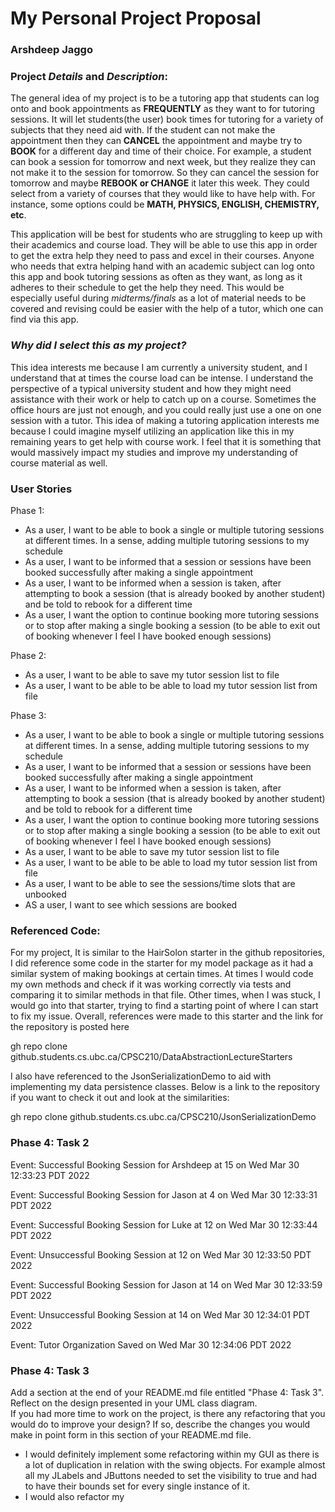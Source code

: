 # My Personal Project Proposal

### Arshdeep Jaggo

### Project *Details* and *Description*:

The general idea of my project is to be a tutoring app 
that students can log onto and book appointments as **FREQUENTLY** 
as they want to for tutoring sessions. It will let students(the user)
book times for tutoring for a variety of subjects that they need aid with.
If the student can not make the appointment then they can **CANCEL** the appointment
and maybe try to **BOOK** for a different day and time of their choice. For example,
a student can book a session for tomorrow and next week, but they realize they can not make
it to the session for tomorrow. So they can cancel the session for tomorrow and maybe **REBOOK or CHANGE** it
later this week. They could select from a variety of courses that they would like to have help with.
For instance, some options could be **MATH, PHYSICS, ENGLISH, CHEMISTRY, etc**.

This application will be best for students who are struggling to keep up with their academics
and course load. They will be able to use this app in order to get the extra help they need to pass
and excel in their courses. Anyone who needs that extra helping hand with an academic subject can log
onto this app and book tutoring sessions as often as they want, as long as it adheres to their schedule
to get the help they need. This would be especially useful during *midterms/finals* as a lot of material
needs to be covered and revising could be easier with the help of a tutor, which one can find via this app.

### *Why did I select this as my project?*

This idea interests me because I am currently a university student, and I understand that at times
the course load can be intense. I understand the perspective of a typical university student and how
they might need assistance with their work or help to catch up on a course. Sometimes the office hours
are just not enough, and you could really just use a one on one session with a tutor. This idea of making 
a tutoring application interests me because I could imagine myself utilizing an application like this in my
remaining years to get help with course work. I feel that it is something that would massively impact my studies
and improve my understanding of course material as well.

### User Stories

Phase 1:
- As a user, I want to be able to book a single or multiple tutoring sessions at different 
times. In a sense, adding multiple tutoring sessions to my schedule
- As a user, I want to be informed that a session or sessions have been booked successfully after making a single
appointment
- As a user, I want to be informed when a session is taken, after attempting to book a session
(that is already booked by another student) and be told to rebook for a different time 
- As a user, I want the option to continue booking more tutoring sessions or to stop after making a single booking
  a session (to be able to exit out of booking whenever I feel I have booked enough sessions)

Phase 2:
- As a user, I want to be able to save my tutor session list to file
- As a user, I want to be able to be able to load my tutor session list from file

Phase 3:
- As a user, I want to be able to book a single or multiple tutoring sessions at different
  times. In a sense, adding multiple tutoring sessions to my schedule
- As a user, I want to be informed that a session or sessions have been booked successfully after making a single
  appointment
- As a user, I want to be informed when a session is taken, after attempting to book a session
  (that is already booked by another student) and be told to rebook for a different time
- As a user, I want the option to continue booking more tutoring sessions or to stop after making a single booking
  a session (to be able to exit out of booking whenever I feel I have booked enough sessions)
- As a user, I want to be able to save my tutor session list to file
- As a user, I want to be able to be able to load my tutor session list from file
- As a user, I want to be able to see the sessions/time slots that are unbooked
- AS a user, I want to see which sessions are booked

### Referenced Code:

For my project, It is similar to the HairSolon starter in the github repositories, I did reference some
code in the starter for my model package as it had a similar system of making bookings at certain times. 
At times I would code my own methods and check if it was working correctly via tests and comparing it to similar
methods in that file. Other times, when I was stuck, I would go into that starter, trying to find a starting point
of where I can start to fix my issue. Overall, references were made to this starter and the link for the repository
is posted here

gh repo clone github.students.cs.ubc.ca/CPSC210/DataAbstractionLectureStarters

I also have referenced to the JsonSerializationDemo to aid with implementing my data persistence classes. Below is 
a link to the repository if you want to check it out and look at the similarities:

gh repo clone github.students.cs.ubc.ca/CPSC210/JsonSerializationDemo

### Phase 4: Task 2
Event: Successful Booking Session for Arshdeep at 15 on Wed Mar 30 12:33:23 PDT 2022

Event: Successful Booking Session for Jason at 4 on Wed Mar 30 12:33:31 PDT 2022

Event: Successful Booking Session for Luke at 12 on Wed Mar 30 12:33:44 PDT 2022

Event: Unsuccessful Booking Session at 12 on Wed Mar 30 12:33:50 PDT 2022

Event: Successful Booking Session for Jason at 14 on Wed Mar 30 12:33:59 PDT 2022

Event: Unsuccessful Booking Session at 14 on Wed Mar 30 12:34:01 PDT 2022

Event: Tutor Organization Saved on Wed Mar 30 12:34:06 PDT 2022

### Phase 4: Task 3
Add a section at the end of your README.md file entitled "Phase 4: Task 3". 
Reflect on the design presented in your UML class diagram.  
If you had more time to work on the project, is there any refactoring that you would do to improve your design?
If so, describe the changes you would make in point form in this section of your README.md file.

- I would definitely implement some refactoring within my GUI as there is a lot of duplication in relation with the swing
objects. For example almost all my JLabels and JButtons needed to set the visibility to true and had to have their 
bounds set for every single instance of it.
- I would also refactor my 